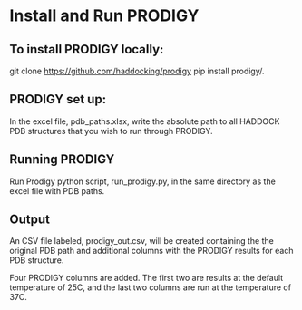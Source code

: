 # Install and Run PRODIGY

## To install PRODIGY locally:

git clone https://github.com/haddocking/prodigy
pip install prodigy/.

## PRODIGY set up:

In the excel file, pdb_paths.xlsx, write the absolute path to all HADDOCK PDB structures that you wish to run through PRODIGY. 

## Running PRODIGY

Run Prodigy python script, run_prodigy.py, in the same directory as the excel file with PDB paths. 

## Output

An CSV file labeled, prodigy_out.csv, will be created containing the the original PDB path and additional columns with the PRODIGY results for each PDB structure. 

Four PRODIGY columns are added. The first two are results at the default temperature of 25C, and the last two columns are run at the temperature of 37C.
